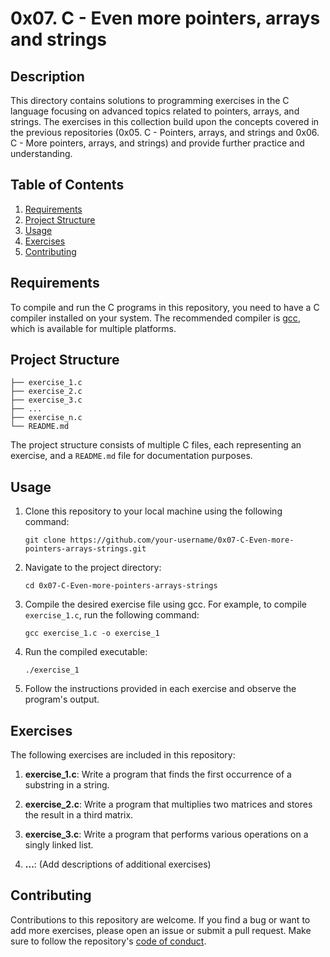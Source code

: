# 0x07. C - Even more pointers, arrays and strings


## Description
This directory contains solutions to programming exercises in the C language focusing on advanced topics related to pointers, arrays, and strings. The exercises in this collection build upon the concepts covered in the previous repositories (0x05. C - Pointers, arrays, and strings and 0x06. C - More pointers, arrays, and strings) and provide further practice and understanding.

## Table of Contents
1. [Requirements](#requirements)
2. [Project Structure](#project-structure)
3. [Usage](#usage)
4. [Exercises](#exercises)
5. [Contributing](#contributing)

## Requirements
To compile and run the C programs in this repository, you need to have a C compiler installed on your system. The recommended compiler is [gcc](https://gcc.gnu.org/), which is available for multiple platforms.

## Project Structure
```
├── exercise_1.c
├── exercise_2.c
├── exercise_3.c
├── ...
├── exercise_n.c
└── README.md
```
The project structure consists of multiple C files, each representing an exercise, and a `README.md` file for documentation purposes.

## Usage
1. Clone this repository to your local machine using the following command:
   ```
   git clone https://github.com/your-username/0x07-C-Even-more-pointers-arrays-strings.git
   ```

2. Navigate to the project directory:
   ```
   cd 0x07-C-Even-more-pointers-arrays-strings
   ```

3. Compile the desired exercise file using gcc. For example, to compile `exercise_1.c`, run the following command:
   ```
   gcc exercise_1.c -o exercise_1
   ```

4. Run the compiled executable:
   ```
   ./exercise_1
   ```

5. Follow the instructions provided in each exercise and observe the program's output.

## Exercises
The following exercises are included in this repository:

1. **exercise_1.c**: Write a program that finds the first occurrence of a substring in a string.

2. **exercise_2.c**: Write a program that multiplies two matrices and stores the result in a third matrix.

3. **exercise_3.c**: Write a program that performs various operations on a singly linked list.

4. **...**: (Add descriptions of additional exercises)



## Contributing
Contributions to this repository are welcome. If you find a bug or want to add more exercises, please open an issue or submit a pull request. Make sure to follow the repository's [code of conduct](CODE_OF_CONDUCT.md).

